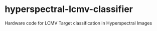 # hyperspectral-lcmv-classifier
Hardware code for LCMV Target classification in Hyperspectral Images 
